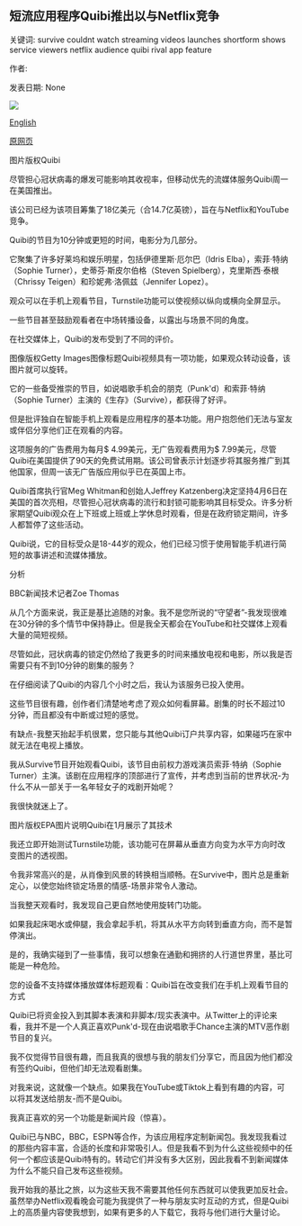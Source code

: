 ## 短流应用程序Quibi推出以与Netflix竞争

关键词: survive couldnt watch streaming videos launches shortform shows service viewers netflix audience quibi rival app feature

作者: 

发表日期: None

![](https://ichef.bbci.co.uk/news/1024/branded_news/10454/production/_111644666_comingtoquibi..png)

[English](Short-form%20streaming%20app%20Quibi%20launches%20to%20rival%20Netflix.md)

[原网页](https://www.bbc.com/news/technology-52193311)

图片版权Quibi

尽管担心冠状病毒的爆发可能影响其收视率，但移动优先的流媒体服务Quibi周一在美国推出。

该公司已经为该项目筹集了18亿美元（合14.7亿英镑），旨在与Netflix和YouTube竞争。

Quibi的节目为10分钟或更短的时间，电影分为几部分。

它聚集了许多好莱坞和娱乐明星，包括伊德里斯·厄尔巴（Idris Elba），索菲·特纳（Sophie Turner），史蒂芬·斯皮尔伯格（Steven Spielberg），克里斯西·泰根（Chrissy Teigen）和珍妮弗·洛佩兹（Jennifer Lopez）。

观众可以在手机上观看节目，Turnstile功能可以使视频以纵向或横向全屏显示。

一些节目甚至鼓励观看者在中场转播设备，以露出与场景不同的角度。

在社交媒体上，Quibi的发布受到了不同的评价。

图像版权Getty Images图像标题Quibi视频具有一项功能，如果观众转动设备，该图片就可以旋转。

它的一些备受推崇的节目，如说唱歌手机会的朋克（Punk'd）和索菲·特纳（Sophie Turner）主演的《生存》（Survive），都获得了好评。

但是批评独自在智能手机上观看是应用程序的基本功能。用户抱怨他们无法与室友或伴侣分享他们正在观看的内容。

这项服务的广告费用为每月$ 4.99美元，无广告观看费用为$ 7.99美元，尽管Quibi在美国提供了90天的免费试用期。该公司曾表示计划逐步将其服务推广到其他国家，但周一该无广告版应用似乎已在英国上市。

Quibi首席执行官Meg Whitman和创始人Jeffrey Katzenberg决定坚持4月6日在美国的首次亮相，尽管担心冠状病毒的流行和封锁可能影响其目标受众。许多分析家期望Quibi观众在上下班或上班或上学休息时观看，但是在政府锁定期间，许多人都暂停了这些活动。

Quibi说，它的目标受众是18-44岁的观众，他们已经习惯于使用智能手机进行简短的故事讲述和流媒体播放。

分析

BBC新闻技术记者Zoe Thomas

从几个方面来说，我正是基比追随的对象。我不是您所说的“守望者”-我发现很难在30分钟的多个情节中保持静止。但是我全天都会在YouTube和社交媒体上观看大量的简短视频。

尽管如此，冠状病毒的锁定仍然给了我更多的时间来播放电视和电影，所以我是否需要只有不到10分钟的剧集的服务？

在仔细阅读了Quibi的内容几个小时之后，我认为该服务已投入使用。

这些节目很有趣，创作者们清楚地考虑了观众如何看屏幕。剧集的时长不超过10分钟，而且都没有中断或过短的感觉。

有缺点-我整天抬起手机很累，您只能与其他Quibi订户共享内容，如果碰巧在家中就无法在电视上播放。

我从Survive节目开始观看Quibi，该节目由前权力游戏演员索菲·特纳（Sophie Turner）主演。该剧在应用程序的顶部进行了宣传，并考虑到当前的世界状况-为什么不从一部关于一名年轻女子的戏剧开始呢？

我很快就迷上了。

图片版权EPA图片说明Quibi在1月展示了其技术

我还立即开始测试Turnstile功能，该功能可在屏幕从垂直方向变为水平方向时改变图片的透视图。

令我非常高兴的是，从肖像到风景的转换相当顺畅。在Survive中，图片总是重新定心，以使您始终锁定场景的情感-场景非常令人激动。

当我整天观看时，我发现自己更自然地使用旋转门功能。

如果我起床喝水或伸腿，我会拿起手机，将其从水平方向转到垂直方向，而不是暂停演出。

是的，我确实碰到了一些事情，我可以想象在通勤和拥挤的人行道世界里，基比可能是一种危险。

您的设备不支持媒体播放媒体标题观看：Quibi旨在改变我们在手机上观看节目的方式

Quibi已将资金投入到其脚本表演和非脚本/现实表演中。从Twitter上的评论来看，我并不是一个人真正喜欢Punk'd-现在由说唱歌手Chance主演的MTV恶作剧节目的复兴。

我不仅觉得节目很有趣，而且我真的很想与我的朋友们分享它，而且因为他们都没有签约Quibi，但他们却无法观看剧集。

对我来说，这就像一个缺点。如果我在YouTube或Tiktok上看到有趣的内容，可以将其发送给朋友-而不是Quibi。

我真正喜欢的另一个功能是新闻片段（惊喜）。

Quibi已与NBC，BBC，ESPN等合作，为该应用程序定制新闻包。我发现我看过的那些内容丰富，合适的长度和非常吸引人。但是我看不到为什么这些视频中的任何一个都应该是Quibi特有的。转动它们并没有多大区别，因此我看不到新闻媒体为什么不能只自己发布这些视频。

我开始我的基比之旅，以为这些天我不需要其他任何东西就可以使我更加反社会。虽然举办Netflix观看晚会可能为我提供了一种与朋友实时互动的方式，但是Quibi上的高质量内容使我想到，如果有更多的人下载它，我将与他们进行大量讨论。